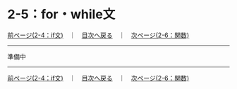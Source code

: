# 2-5：for・while文

[前ページ(2-4：if文)](./2-04.md)　｜　[目次へ戻る](../index.md)　｜　[次ページ(2-6：関数)](./2-06.md)
- - -
準備中

- - -
[前ページ(2-4：if文)](./2-04.md)　｜　[目次へ戻る](../index.md)　｜　[次ページ(2-6：関数)](./2-06.md)